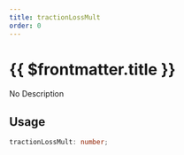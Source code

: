 ```yaml
---
title: tractionLossMult
order: 0
---
```


# {{ $frontmatter.title }}

No Description

## Usage

```ts
tractionLossMult: number;
```
